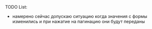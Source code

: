 TODO List:
- намерено сейчас допускаю ситуацию когда значения с формы изменились и при нажатие на пагинацию они будут переданы
